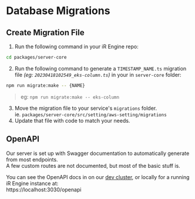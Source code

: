 # Database Migrations

## Create Migration File
1. Run the following command in your iR Engine repo:
```bash
cd packages/server-core
```
2. Run the following command to generate a `TIMESTAMP_NAME.ts` migration file _(eg: `20230418102549_eks-column.ts`)_ in your in `server-core` folder:  
```bash
npm run migrate:make -- {NAME}
```
> eg: `npm run migrate:make -- eks-column`
3. Move the migration file to your service's `migrations` folder.  
  ie. `packages/server-core/src/setting/aws-setting/migrations`
4. Update that file with code to match your needs.

## OpenAPI
Our server is set up with Swagger documentation to automatically generate from most endpoints.  
A few custom routes are not documented, but most of the basic stuff is.

You can see the OpenAPI docs in on our [dev cluster](https://api-ir-engine-dev.theinfinitereality.io/openapi), or locally for a running iR Engine instance at:  
https://localhost:3030/openapi

